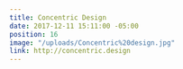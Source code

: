 ```yaml
---
title: Concentric Design
date: 2017-12-11 15:11:00 -05:00
position: 16
image: "/uploads/Concentric%20design.jpg"
link: http://concentric.design
---
```


